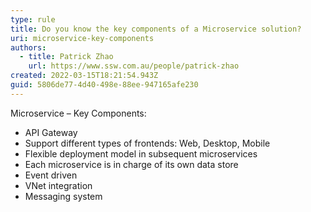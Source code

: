 ```yaml
---
type: rule
title: Do you know the key components of a Microservice solution?
uri: microservice-key-components
authors:
  - title: Patrick Zhao
    url: https://www.ssw.com.au/people/patrick-zhao
created: 2022-03-15T18:21:54.943Z
guid: 5806de77-4d40-498e-88ee-947165afe230
---
```

Microservice – Key Components:

<!--endintro-->

- API Gateway
- Support different types of frontends: Web, Desktop, Mobile
- Flexible deployment model in subsequent microservices 
- Each microservice is in charge of its own data store 
- Event driven 
- VNet integration 
- Messaging system
